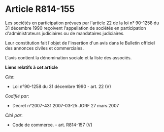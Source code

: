 # Article R814-155

Les sociétés en participation prévues par l'article 22 de la loi n° 90-1258 du 31 décembre 1990 reçoivent l'appellation de
sociétés en participation d'administrateurs judiciaires ou de mandataires judiciaires. 

Leur constitution fait l'objet de l'insertion d'un avis dans le Bulletin officiel des annonces civiles et commerciales. 

L'avis contient la dénomination sociale et la liste des associés.

**Liens relatifs à cet article**

_Cite_:

  - Loi n°90-1258 du 31 décembre 1990 - art. 22 (V)

_Codifié par_:

  - Décret n°2007-431 2007-03-25 JORF 27 mars 2007

_Cité par_:

  - Code de commerce. - art. R814-157 (V)
